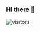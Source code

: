 ### Hi there 👋
![visitors](https://visitor-badge.glitch.me/badge?page_id=e-doschechnikova.e-doschechnikova&left_color=gray&right_color=IndianRed)
<!--
**e-doschechnikova/e-doschechnikova** is a ✨ _special_ ✨ repository because its `README.md` (this file) appears on your GitHub profile.

Here are some ideas to get you started:

- 🔭 I’m currently working on ...
- 🌱 I’m currently learning ...
- 👯 I’m looking to collaborate on ...
- 🤔 I’m looking for help with ...
- 💬 Ask me about ...
- 📫 How to reach me: ...
- 😄 Pronouns: ...
- ⚡ Fun fact: ...
-->
